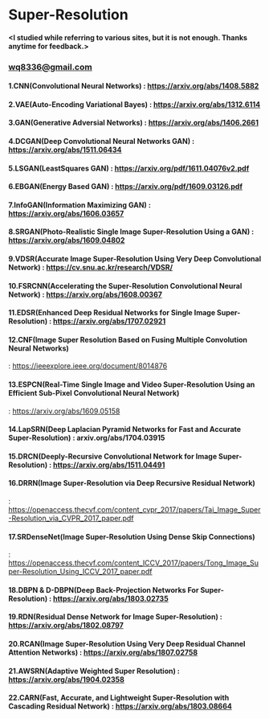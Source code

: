 # Super-Resolution

#### <I studied while referring to various sites, but it is not enough. Thanks anytime for feedback.>
### <wq8336@gmail.com>

#### 1.CNN(Convolutional Neural Networks) : https://arxiv.org/abs/1408.5882
#### 2.VAE(Auto-Encoding Variational Bayes) : https://arxiv.org/abs/1312.6114
#### 3.GAN(Generative Adversial Networks) : https://arxiv.org/abs/1406.2661
#### 4.DCGAN(Deep Convolutional Neural Networks GAN) : https://arxiv.org/abs/1511.06434
#### 5.LSGAN(LeastSquares GAN) : https://arxiv.org/pdf/1611.04076v2.pdf
#### 6.EBGAN(Energy Based GAN) : https://arxiv.org/pdf/1609.03126.pdf
#### 7.InfoGAN(Information Maximizing GAN) : https://arxiv.org/abs/1606.03657
#### 8.SRGAN(Photo-Realistic Single Image Super-Resolution Using a GAN) : https://arxiv.org/abs/1609.04802
#### 9.VDSR(Accurate Image Super-Resolution Using Very Deep Convolutional Network) : https://cv.snu.ac.kr/research/VDSR/
#### 10.FSRCNN(Accelerating the Super-Resolution Convolutional Neural Network) : https://arxiv.org/abs/1608.00367
#### 11.EDSR(Enhanced Deep Residual Networks for Single Image Super-Resolution) : https://arxiv.org/abs/1707.02921
#### 12.CNF(Image Super Resolution Based on Fusing Multiple Convolution Neural Networks) 
: https://ieeexplore.ieee.org/document/8014876
#### 13.ESPCN(Real-Time Single Image and Video Super-Resolution Using an Efficient Sub-Pixel Convolutional Neural Network) 
: https://arxiv.org/abs/1609.05158
#### 14.LapSRN(Deep Laplacian Pyramid Networks for Fast and Accurate Super-Resolution) : arxiv.org/abs/1704.03915
#### 15.DRCN(Deeply-Recursive Convolutional Network for Image Super-Resolution) : https://arxiv.org/abs/1511.04491
#### 16.DRRN(Image Super-Resolution via Deep Recursive Residual Network) 
: https://openaccess.thecvf.com/content_cvpr_2017/papers/Tai_Image_Super-Resolution_via_CVPR_2017_paper.pdf
#### 17.SRDenseNet(Image Super-Resolution Using Dense Skip Connections) 
: https://openaccess.thecvf.com/content_ICCV_2017/papers/Tong_Image_Super-Resolution_Using_ICCV_2017_paper.pdf
#### 18.DBPN & D-DBPN(Deep Back-Projection Networks For Super-Resolution) : https://arxiv.org/abs/1803.02735
#### 19.RDN(Residual Dense Network for Image Super-Resolution) : https://arxiv.org/abs/1802.08797
#### 20.RCAN(Image Super-Resolution Using Very Deep Residual Channel Attention Networks) : https://arxiv.org/abs/1807.02758 
#### 21.AWSRN(Adaptive Weighted Super Resolution) : https://arxiv.org/abs/1904.02358
#### 22.CARN(Fast, Accurate, and Lightweight Super-Resolution with Cascading Residual Network) : https://arxiv.org/abs/1803.08664







